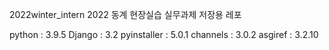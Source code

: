 2022winter_intern
2022 동계 현장실습 실무과제 저장용 레포

python : 3.9.5
Django : 3.2
pyinstaller : 5.0.1
channels : 3.0.2
asgiref : 3.2.10